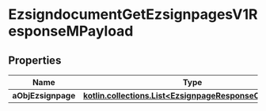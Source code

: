 
# EzsigndocumentGetEzsignpagesV1ResponseMPayload

## Properties
Name | Type | Description | Notes
------------ | ------------- | ------------- | -------------
**aObjEzsignpage** | [**kotlin.collections.List&lt;EzsignpageResponseCompound&gt;**](EzsignpageResponseCompound.md) |  | 



